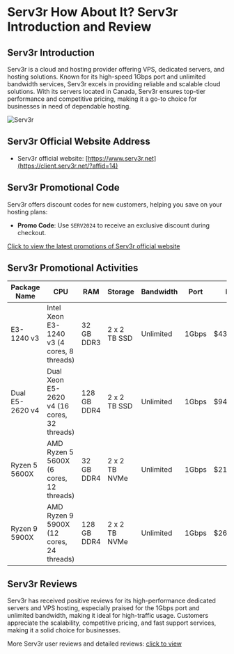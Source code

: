 # Serv3r How About It? Serv3r Introduction and Review

## Serv3r Introduction

Serv3r is a cloud and hosting provider offering VPS, dedicated servers, and hosting solutions. Known for its high-speed 1Gbps port and unlimited bandwidth services, Serv3r excels in providing reliable and scalable cloud solutions. With its servers located in Canada, Serv3r ensures top-tier performance and competitive pricing, making it a go-to choice for businesses in need of dependable hosting.

![Serv3r](https://github.com/user-attachments/assets/8b069612-048a-47e9-afff-a1da48684de6)

## Serv3r Official Website Address

- Serv3r official website: [https://www.serv3r.net](https://client.serv3r.net/?affid=14)

## Serv3r Promotional Code

Serv3r offers discount codes for new customers, helping you save on your hosting plans:

- **Promo Code**: Use `SERV2024` to receive an exclusive discount during checkout.

[Click to view the latest promotions of Serv3r official website](https://client.serv3r.net/?affid=14)

## Serv3r Promotional Activities

| Package Name     | CPU                                 | RAM          | Storage           | Bandwidth | Port  | Price     | Link                                                    |
|------------------|-------------------------------------|--------------|-------------------|-----------|-------|-----------|---------------------------------------------------------|
| E3-1240 v3       | Intel Xeon E3-1240 v3 (4 cores, 8 threads) | 32 GB DDR3   | 2 x 2 TB SSD      | Unlimited | 1Gbps | $43/month | [Buy Now](https://client.serv3r.net/?affid=14) |
| Dual E5-2620 v4  | Dual Xeon E5-2620 v4 (16 cores, 32 threads) | 128 GB DDR4  | 2 x 2 TB SSD      | Unlimited | 1Gbps | $94/month | [Buy Now](https://client.serv3r.net/?affid=14) |
| Ryzen 5 5600X    | AMD Ryzen 5 5600X (6 cores, 12 threads)  | 32 GB DDR4   | 2 x 2 TB NVMe     | Unlimited | 1Gbps | $218/month | [Buy Now](https://client.serv3r.net/?affid=14) |
| Ryzen 9 5900X    | AMD Ryzen 9 5900X (12 cores, 24 threads) | 128 GB DDR4  | 2 x 2 TB NVMe     | Unlimited | 1Gbps | $261/month | [Buy Now](https://client.serv3r.net/?affid=14) |

## Serv3r Reviews

Serv3r has received positive reviews for its high-performance dedicated servers and VPS hosting, especially praised for the 1Gbps port and unlimited bandwidth, making it ideal for high-traffic usage. Customers appreciate the scalability, competitive pricing, and fast support services, making it a solid choice for businesses.

More Serv3r user reviews and detailed reviews: [click to view](https://client.serv3r.net/?affid=14)
